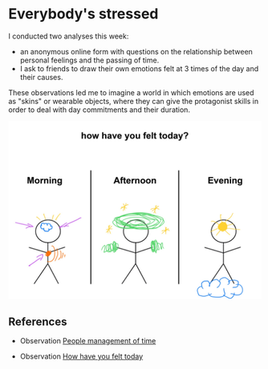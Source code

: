 # Everybody's stressed

I conducted two analyses this week:
* an anonymous online form with questions on the relationship between personal feelings and the passing of time.
* I ask to friends to draw their own emotions felt at 3 times of the day and their causes.

These observations led me to imagine a world in which emotions are used as "skins" or wearable objects, where they can give the protagonist skills in order to deal with day commitments and their duration. 


<img
  src="../process/How have you felt today/results/2.jpg"
  alt="representatino on emotions"
  style="display: inline-block; margin: 0 auto; width: 800px">

  ## References
   * Observation [People management of time](https://github.com/michelle-po/head-md-time-in-time-out/tree/main/process/People%20management%20of%20time)

   * Observation [ How have you felt today](https://github.com/michelle-po/head-md-time-in-time-out/tree/main/process/How%20have%20you%20felt%20today)
